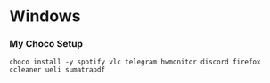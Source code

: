 # Windows

### My Choco Setup
```
choco install -y spotify vlc telegram hwmonitor discord firefox ccleaner ueli sumatrapdf
```